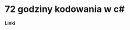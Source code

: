 # 72 godziny kodowania w c# 

**Linki**

[Najlepsze rozszerzenia do Visual Studio 2017]: https://github.com/plcode7/72code/blob/master/Najlepsze_rozszerzenia_do_Visual%20Studio/najlepsze-rozszerzenia-do-visual-studio-2017.md]
